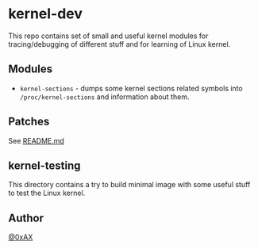 # kernel-dev

This repo contains set of small and useful kernel modules for tracing/debugging of different stuff
and for learning of Linux kernel.

## Modules

  * `kernel-sections` - dumps some kernel sections related symbols into `/proc/kernel-sections`
and information about them.

## Patches

  See [README.md](https://github.com/0xAX/kernel-modules/blob/master/patches/README.md)

## kernel-testing

This directory contains a try to build minimal image with some useful stuff to test
the Linux kernel.

## Author

[@0xAX](https://twitter.com/0xAX)
